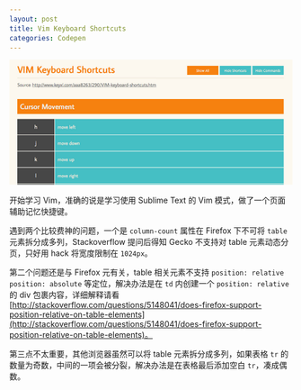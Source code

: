 ```yaml
---
layout: post
title: Vim Keyboard Shortcuts
categories: Codepen
---
```


[![Vim Keyboard Shortcuts](/upload/2013/codepen-3.jpg)](http://codepen.io/P233/pen/jrxzE)

开始学习 Vim，准确的说是学习使用 Sublime Text 的 Vim 模式，做了一个页面辅助记忆快捷键。

遇到两个比较费神的问题，一个是 `column-count` 属性在 Firefox 下不可将 `table` 元素拆分成多列，Stackoverflow 提问后得知 Gecko 不支持对 table 元素动态分页，只好用 hack 将宽度限制在 `1024px`。

第二个问题还是与 Firefox 元有关，table 相关元素不支持 `position: relative`  `position: absolute` 等定位，解决办法是在 `td` 内创建一个 `position: relative` 的 div 包裹内容，详细解释请看 [http://stackoverflow.com/questions/5148041/does-firefox-support-position-relative-on-table-elements](http://stackoverflow.com/questions/5148041/does-firefox-support-position-relative-on-table-elements)。

第三点不太重要，其他浏览器虽然可以将 table 元素拆分成多列，如果表格 `tr` 的数量为奇数，中间的一项会被分裂，解决办法是在表格最后添加空白 `tr`，凑成偶数。
